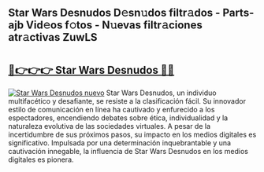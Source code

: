 ## Star Wars Desnudos D𝚎sn𝚞dos filtr𝚊dos - Parts-ajb Vid𝚎os f𝚘tos - N𝚞evas filtr𝚊ciones atr𝚊ctivas ZuwLS

# <h2><a href="http://mb5im1.tromn.icu/?c=Star+Wars+Desnudos">🔗👉👉👉 Star Wars Desnudos 🔗🔗</a></h2>

[![Star Wars Desnudos nuevo](https://i.imgur.com/pEAQMta.gif)](http://mb5im1.tromn.icu/?c=Star+Wars+Desnudos)
Star Wars Desnudos, un individuo multifacético y desafiante, se resiste a la clasificación fácil. Su innovador estilo de comunicación en línea ha cautivado y enfurecido a los espectadores, encendiendo debates sobre ética, individualidad y la naturaleza evolutiva de las sociedades virtuales. A pesar de la incertidumbre de sus próximos pasos, su impacto en los medios digitales es significativo. Impulsada por una determinación inquebrantable y una cautivación innegable, la influencia de Star Wars Desnudos en los medios digitales es pionera.

